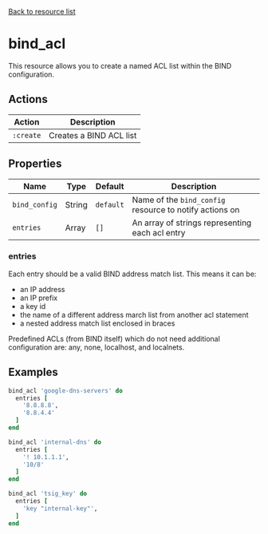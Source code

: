[Back to resource list](../README.md#resources)

# bind_acl

This resource allows you to create a named ACL list within the BIND configuration.

## Actions

| Action    | Description             |
| --------- | ----------------------- |
| `:create` | Creates a BIND ACL list |

## Properties

| Name          | Type   | Default   | Description                                              |
| ------------- | ------ | --------- | -------------------------------------------------------- |
| `bind_config` | String | `default` | Name of the `bind_config` resource to notify actions on  |
| `entries`     | Array  | `[]`      | An array of strings representing each acl entry          |

### entries

Each entry should be a valid BIND address match list. This means it can be:

- an IP address
- an IP prefix
- a key id
- the name of a different address march list from another acl statement
- a nested address match list enclosed in braces

Predefined ACLs (from BIND itself) which do not need additional configuration are: any, none, localhost, and localnets.

## Examples

```ruby
bind_acl 'google-dns-servers' do
  entries [
    '8.8.8.8',
    '8.8.4.4'
  ]
end

bind_acl 'internal-dns' do
  entries [
    '! 10.1.1.1',
    '10/8'
  ]
end

bind_acl 'tsig_key' do
  entries [
    'key "internal-key"',
  ]
end
```
